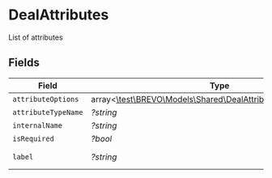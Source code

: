 # DealAttributes

List of attributes


## Fields

| Field                                                                                                                    | Type                                                                                                                     | Required                                                                                                                 | Description                                                                                                              | Example                                                                                                                  |
| ------------------------------------------------------------------------------------------------------------------------ | ------------------------------------------------------------------------------------------------------------------------ | ------------------------------------------------------------------------------------------------------------------------ | ------------------------------------------------------------------------------------------------------------------------ | ------------------------------------------------------------------------------------------------------------------------ |
| `attributeOptions`                                                                                                       | array<[\test\BREVO\Models\Shared\DealAttributesAttributeOptions](../../Models/Shared/DealAttributesAttributeOptions.md)> | :heavy_minus_sign:                                                                                                       | N/A                                                                                                                      |                                                                                                                          |
| `attributeTypeName`                                                                                                      | *?string*                                                                                                                | :heavy_minus_sign:                                                                                                       | N/A                                                                                                                      | text                                                                                                                     |
| `internalName`                                                                                                           | *?string*                                                                                                                | :heavy_minus_sign:                                                                                                       | N/A                                                                                                                      | deal_name                                                                                                                |
| `isRequired`                                                                                                             | *?bool*                                                                                                                  | :heavy_minus_sign:                                                                                                       | N/A                                                                                                                      | true                                                                                                                     |
| `label`                                                                                                                  | *?string*                                                                                                                | :heavy_minus_sign:                                                                                                       | N/A                                                                                                                      | Deal Name                                                                                                                |